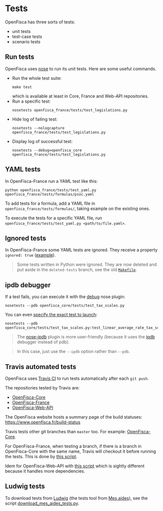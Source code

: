 # Tests

OpenFisca has three sorts of tests:

* unit tests
* test-case tests
* scenario tests

## Run tests

OpenFisca uses [nose](https://nose.readthedocs.org/) to run its unit tests. Here are some useful commands.

- Run the whole test suite:
    ```
    make test
    ```
    which is available at least in Core, France and Web-API repositories.
- Run a specific test:
    ```
    nosetests openfisca_france/tests/test_legislations.py
    ```
- Hide log of failing test:
    ```
    nosetests --nologcapture openfisca_france/tests/test_legislations.py
    ```
- Display log of successful test:
    ```
    nosetests --debug=openfisca_core openfisca_france/tests/test_legislations.py
    ```

## YAML tests

In OpenFisca-France run a YAML test like this:

```
python openfisca_france/tests/test_yaml.py openfisca_france/tests/formulas/psoc.yaml
```

To add tests for a formula, add a YAML file in `openfisca_france/tests/formulas/`, taking example on the existing ones.

To execute the tests for a specific YAML file, run `openfisca_france/tests/test_yaml.py <path/to/file.yaml>`.

## Ignored tests

In OpenFisca-France some YAML tests are ignored. They receive a property `ignored: true` ([example](https://github.com/openfisca/openfisca-france/blob/ea869ad3c98e633ed3de84fa8618a045b5ebe4f9/openfisca_france/tests/formulas/irpp.yaml#L297)).

> Some tests written in Python were ignored. They are now deleted and put aside in the `deleted-tests` branch, see the old [`Makefile`](https://github.com/openfisca/openfisca-france/blob/deleted-tests/Makefile#L1).

## ipdb debugger

If a test fails, you can execute it with the [debug](https://nose.readthedocs.org/en/latest/plugins/debug.html) nose plugin:

    nosetests --pdb openfisca_core/tests/test_tax_scales.py

You can even [specify the exact test to launch](https://nose.readthedocs.org/en/latest/usage.html#selecting-tests):

    nosetests --pdb openfisca_core/tests/test_tax_scales.py:test_linear_average_rate_tax_scale

> The [nose-ipdb](https://github.com/flavioamieiro/nose-ipdb/) plugin is more user-friendly (because it uses the [ipdb](https://github.com/gotcha/ipdb) debugger instead of pdb).

> In this case, just use the `--ipdb` option rather than `--pdb`.

## Travis automated tests

OpenFisca uses [Travis CI](https://travis-ci.org/openfisca) to run tests automatically after each `git push`.

The repositories tested by Travis are:

* [OpenFisca-Core](https://github.com/openfisca/openfisca-core)
* [OpenFisca-France](https://github.com/openfisca/openfisca-france)
* [OpenFisca-Web-API](https://github.com/openfisca/openfisca-web-api)

The OpenFisca website hosts a summary page of the build statuses: https://www.openfisca.fr/build-status

Travis tests other git branches than `master` too. For example: [OpenFisca-Core](https://travis-ci.org/openfisca/openfisca-core/branches).

For OpenFisca-France, when testing a branch, if there is a branch in OpenFisca-Core with the same name, Travis will checkout it before running the tests. This is done by [this script](https://github.com/openfisca/openfisca-france/blob/master/run-travis-tests.sh).

Idem for OpenFisca-Web-API with [this script](https://github.com/openfisca/openfisca-web-api/blob/master/run-travis-tests.sh) which is sightly different because it handles more dependencies.

## Ludwig tests

To download tests from [Ludwig](https://mes-aides.gouv.fr/tests/) (the tests tool from [Mes aides](https://mes-aides.gouv.fr/)), see the script [download_mes_aides_tests.py](https://github.com/openfisca/openfisca-france/blob/master/openfisca_france/scripts/download_mes_aides_tests.py).
